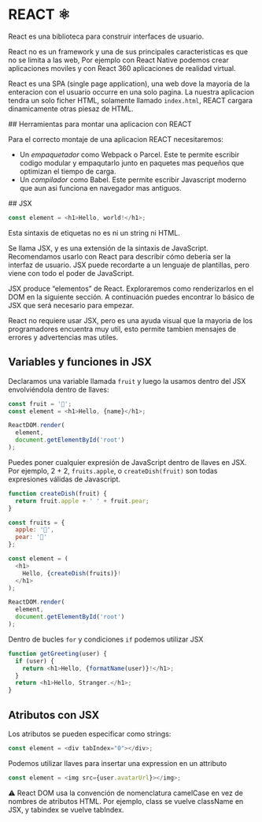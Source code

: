 # REACT ⚛️

React es una biblioteca para construir interfaces de usuario.

React no es un framework y una de sus principales caracteristicas es que no se limita a las web, 
Por ejemplo con React Native podemos crear aplicaciones moviles y con React 360 aplicaciones de realidad virtual.

React es una SPA (single page application), una web dove la mayoria de la enteracion con el usuario occurre en una solo pagina. La nuestra aplicacion tendra un solo ficher HTML, solamente llamado `index.html`, REACT cargara dinamicamente otras piesaz de HTML.

## Herramientas para montar una aplicacion con REACT

Para el correcto montaje de una aplicacion REACT necesitaremos:

- Un *empaquetador* como Webpack o Parcel. Este te permite escribir codigo modular y empaqutarlo junto en paquetes mas pequeños que optimizan el tiempo de carga.
- Un *compilador* como Babel. Este permite escribir Javascript moderno que aun asi funciona en navegador mas antiguos.

## JSX

```js
const element = <h1>Hello, world!</h1>;
```

Esta sintaxis de etiquetas no es ni un string ni HTML.

Se llama JSX, y es una extensión de la sintaxis de JavaScript. Recomendamos usarlo con React para describir cómo debería ser la interfaz de usuario. JSX puede recordarte a un lenguaje de plantillas, pero viene con todo el poder de JavaScript.

JSX produce “elementos” de React. Exploraremos como renderizarlos en el DOM en la siguiente sección. A continuación puedes encontrar lo básico de JSX que será necesario para empezar.

React no requiere usar JSX, pero es una ayuda visual que la mayoria de los programadores encuentra muy util, esto permite tambien mensajes de errores y advertencias mas utiles.

## Variables y funciones in JSX

Declaramos una variable llamada `fruit` y luego la usamos dentro del JSX envolviéndola dentro de llaves:

```js
const fruit = '🍎';
const element = <h1>Hello, {name}</h1>;

ReactDOM.render(
  element,
  document.getElementById('root')
);
```

Puedes poner cualquier expresión de JavaScript dentro de llaves en JSX. Por ejemplo, 2 + 2, `fruits.apple`, o `createDish(fruit)` son todas expresiones válidas de Javascript.

```js
function createDish(fruit) {
  return fruit.apple + ' ' + fruit.pear;
}

const fruits = {
  apple: '🍎',
  pear: '🍐'
};

const element = (
  <h1>
    Hello, {createDish(fruits)}!  
  </h1>
);

ReactDOM.render(
  element,
  document.getElementById('root')
);
```

Dentro de bucles `for` y condiciones `if` podemos utilizar JSX

```js
function getGreeting(user) {
  if (user) {
    return <h1>Hello, {formatName(user)}!</h1>;
  }
  return <h1>Hello, Stranger.</h1>;
}
```

## Atributos con JSX

Los atributos se pueden especificar como strings:

```js
const element = <div tabIndex="0"></div>;
```

Podemos utilizar llaves para insertar una expression en un attributo

```js
const element = <img src={user.avatarUrl}></img>;
```

⚠️ React DOM usa la convención de nomenclatura camelCase en vez de nombres de atributos HTML. Por ejemplo, class se vuelve className en JSX, y tabindex se vuelve tabIndex.
